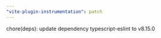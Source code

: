 ```yaml
---
"vite-plugin-instrumentation": patch
---
```


chore(deps): update dependency typescript-eslint to v8.15.0
